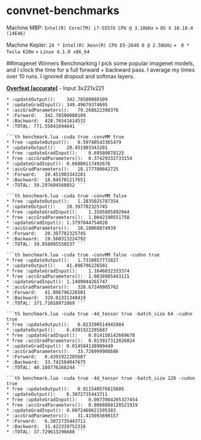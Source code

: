 convnet-benchmarks
==================


Machine MBP: `Intel(R) Core(TM) i7-5557U CPU @ 3.10GHz` + `OS X 10.10.4 (14E46)`

Machine Kepler: `24 * Intel(R) Xeon(R) CPU E5-2640 0 @ 2.50GHz` + ` 8 * Tesla K20m` + `Linux 4.1.0 x86_64`

##Imagenet Winners Benchmarking
I pick some popular imagenet models, and I clock the time for a full forward + backward pass. I average my times over 10 runs. I ignored dropout and softmax layers.

**[Overfeat [accurate]](http://arxiv.org/abs/1312.6229)** - Input 3x221x221

```th benchmark.lua 
* :updateOutput():    342.78500080109 
* :updateGradInput(): 349.49679374695 
* :accGradParameters():   79.268622398376 
* :Forward:   342.78500080109 
* :Backward:  428.76541614532 
* :TOTAL: 771.55041694641 ```

```th benchmark.lua -cuda true -convMM true
* free :updateOutput():   0.59740543365479    
* :updateOutput():    20.451903343201 
* free :updateGradInput():    0.69580078125   
* free :accGradParameters():  0.37429332733154    
* :updateGradInput(): 0.66800117492676    
* :accGradParameters():   18.177700042725 
* :Forward:   20.451903343201 
* :Backward:  18.845701217651 
* :TOTAL: 39.297604560852 ```

```th benchmark.lua -cuda true -convMM false
* free :updateOutput():   1.2835025787354 
* :updateOutput():    20.397782325745 
* free :updateGradInput():    1.3585805892944 
* free :accGradParameters():  1.0042190551758 
* :updateGradInput(): 1.3797044754028 
* :accGradParameters():   18.18060874939  
* :Forward:   20.397782325745 
* :Backward:  19.560313224792 
* :TOTAL: 39.958095550537 ```

```th benchmark.lua -cuda true -convMM false -cudnn true
* free :updateOutput():   1.7310857772827 
* :updateOutput():    41.896796226501 
* free :updateGradInput():    1.1646032333374 
* free :accGradParameters():  1.0838985443115 
* :updateGradInput(): 1.1409044265747 
* :accGradParameters():   328.67240905762 
* :Forward:   41.896796226501 
* :Backward:  329.81331348419 
* :TOTAL: 371.71010971069 ```

```th benchmark.lua -cuda true -4d_tensor true -batch_size 64 -cudnn true
* free :updateOutput():   0.023290514945984   
* :updateOutput():    6.4391922205687 
* free :updateGradInput():    0.014150142669678   
* free :accGradParameters():  0.013917312026024   
* :updateGradInput(): 0.014584138989449   
* :accGradParameters():   33.726999908686 
* :Forward:   6.4391922205687 
* :Backward:  33.741584047675 
* :TOTAL: 40.180776268244 ```

```th benchmark.lua -cuda true -4d_tensor true -batch_size 128 -cudnn true
* free :updateOutput():   0.011540576815605   
* :updateOutput():    6.3072735443711 
* free :updateGradInput():    0.0073984265327454  
* free :accGradParameters():  0.0068860128521919  
* :updateGradInput(): 0.0072460621595383  
* :accGradParameters():   31.415093690157 
* :Forward:   6.3072735443711 
* :Backward:  31.422339752316 
* :TOTAL: 37.729613296688 ```


